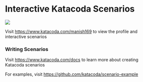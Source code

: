 # Interactive Katacoda Scenarios

[![](http://shields.katacoda.com/katacoda/manish169/count.svg)](https://www.katacoda.com/manish169 "Get your profile on Katacoda.com")

Visit https://www.katacoda.com/manish169 to view the profile and interactive scenarios

### Writing Scenarios
Visit https://www.katacoda.com/docs to learn more about creating Katacoda scenarios

For examples, visit https://github.com/katacoda/scenario-example
